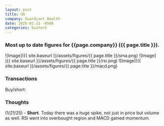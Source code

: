 ```yaml
---
layout: post
title: GH
company: Guardiant Health
date: 2025-01-21 -0500
categories: biotech
---
```


### Most up to date figures for {{page.company}} ({{ page.title }}).

![Image]({{ site.baseurl }}/assets/figures/{{ page.title }}/sma.png)
![Image]({{ site.baseurl }}/assets/figures/{{ page.title }}/rsi.png)
![Image]({{ site.baseurl }}/assets/figures/{{ page.title }}/macd.png)

### Transactions

Buy/short:

### Thoughts
(1/21/25) - **Short**. Today there was a huge spike, not just in price but volume as well. RSi went into overbought region and MACD gained momentum. 

